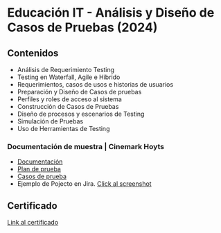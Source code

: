 # Educación IT - Análisis y Diseño de Casos de Pruebas (2024)
## Contenidos
* Análisis de Requerimiento Testing
* Testing en Waterfall, Agile e Híbrido
* Requerimientos, casos de usos e historias de usuarios
* Preparación y Diseño de Casos de pruebas
* Perfiles y roles de acceso al sistema
* Construcción de Casos de Pruebas
* Diseño de procesos y escenarios de Testing
* Simulación de Pruebas
* Uso de Herramientas de Testing

### Documentación de muestra | Cinemark Hoyts 
  * [Documentación](https://docs.google.com/document/d/1W36qApLeYfQKdDUF_EDngMTbjwbZi8E1Qouwo0s4tcQ/edit?usp=drive_link)
  * [Plan de prueba](https://docs.google.com/document/d/1pQ5H7XP2tulRQymF_lMyBnqClbuS5pQ4RFmkBKLeaeQ/edit?usp=drive_link)
  * [Casos de prueba](https://docs.google.com/spreadsheets/d/1sWZShg05kF0lBJtJHWiqcpW-gwxhf82C/edit?usp=drive_link&ouid=115103530444066742360&rtpof=true&sd=true)
  * Ejemplo de Pojecto en Jira. [Click al screenshot](https://drive.google.com/file/d/1Ai0fNWYTiKpKfdThDw_k5nGgZeHoBbOs/view?usp=drive_link)

## Certificado
[Link al certificado](https://drive.google.com/file/d/16Ao86D5iqPolFJvDwFv2qUBXU2zKs9Wy/view?usp=drive_link)
